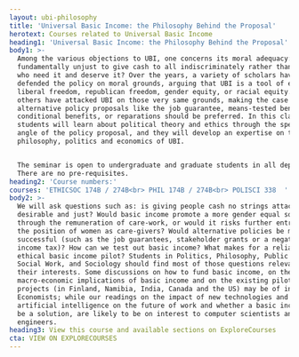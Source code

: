 ```yaml
---
layout: ubi-philosophy
title: 'Universal Basic Income: the Philosophy Behind the Proposal'
herotext: Courses related to Universal Basic Income
heading1: 'Universal Basic Income: the Philosophy Behind the Proposal'
body1: >-
  Among the various objections to UBI, one concerns its moral adequacy: Isn't it
  fundamentally unjust to give cash to all indiscriminately rather than to those
  who need it and deserve it? Over the years, a variety of scholars have
  defended the policy on moral grounds, arguing that UBI is a tool of equality,
  liberal freedom, republican freedom, gender equity, or racial equity. Many
  others have attacked UBI on those very same grounds, making the case that
  alternative policy proposals like the job guarantee, means-tested benefits,
  conditional benefits, or reparations should be preferred. In this class,
  students will learn about political theory and ethics through the specific
  angle of the policy proposal, and they will develop an expertise on the
  philosophy, politics and economics of UBI. 


  The seminar is open to undergraduate and graduate students in all departments.
  There are no pre-requisites.
heading2: 'Course numbers:'
courses: 'ETHICSOC 174B / 274B<br> PHIL 174B / 274B<br> POLISCI 338  '
body2: >-
  We will ask questions such as: is giving people cash no strings attached
  desirable and just? Would basic income promote a more gender equal society
  through the remuneration of care-work, or would it risks further entrenching
  the position of women as care-givers? Would alternative policies be more
  successful (such as the job guarantees, stakeholder grants or a negative
  income tax)? How can we test out basic income? What makes for a reliable and
  ethical basic income pilot? Students in Politics, Philosophy, Public Policy,
  Social Work, and Sociology should find most of those questions relevant to
  their interests. Some discussions on how to fund basic income, on the
  macro-economic implications of basic income and on the existing pilots
  projects (in Finland, Namibia, India, Canada and the US) may be of interest to
  Economists; while our readings on the impact of new technologies and
  artificial intelligence on the future of work and whether a basic income could
  be a solution, are likely to be on interest to computer scientists and
  engineers.
heading3: View this course and available sections on ExploreCourses
cta: VIEW ON EXPLORECOURSES
---
```


